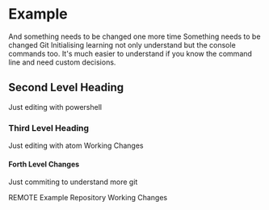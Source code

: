 
# Example

And something needs to be changed one more time
Something needs to be changed
Git Initialising
learning not only understand but the console commands too.
It's much easier to understand if you know the command line and need custom decisions.

## Second Level Heading

Just editing with powershell

### Third Level Heading

Just editing with atom Working Changes

#### Forth Level Changes

Just commiting to understand more git


REMOTE Example Repository Working Changes
